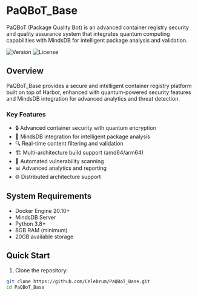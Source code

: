 # PaQBoT_Base

PaQBoT (Package Quality Bot) is an advanced container registry security and quality assurance system that integrates quantum computing capabilities with MindsDB for intelligent package analysis and validation.

![Version](https://img.shields.io/badge/version-2.12.0-blue)
![License](https://img.shields.io/badge/license-MIT-green)

## Overview

PaQBoT_Base provides a secure and intelligent container registry platform built on top of Harbor, enhanced with quantum-powered security features and MindsDB integration for advanced analytics and threat detection.

### Key Features

- 🔒 Advanced container security with quantum encryption
- 🤖 MindsDB integration for intelligent package analysis
- 🔍 Real-time content filtering and validation
- 🏗️ Multi-architecture build support (amd64/arm64)
- 🔄 Automated vulnerability scanning
- 📊 Advanced analytics and reporting
- 🌐 Distributed architecture support

## System Requirements

- Docker Engine 20.10+
- MindsDB Server
- Python 3.8+
- 8GB RAM (minimum)
- 20GB available storage

## Quick Start

1. Clone the repository:
```bash
git clone https://github.com/Celebrum/PaQBoT_Base.git
cd PaQBoT_Base

